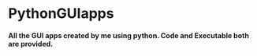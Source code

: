 # PythonGUIapps
#### All the GUI apps created by me using python. Code and Executable both are provided.
